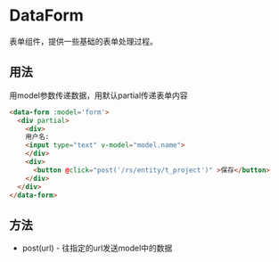 # DataForm

表单组件，提供一些基础的表单处理过程。

## 用法

用model参数传递数据，用默认partial传递表单内容

```html
<data-form :model='form'>
  <div partial>
    <div>
    用户名:
    <input type="text" v-model="model.name">
    </div>
    <div>
      <button @click="post('/rs/entity/t_project')" >保存</button>
    </div>
  </div>
</data-form>
```
## 方法

- post(url) - 往指定的url发送model中的数据
